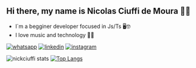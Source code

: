 ## Hi there, my name is Nicolas Ciuffi de Moura 👋🚀

- I`m a begginer developer focused in Js/Ts 🖥️🤓
- I love music and technology 🎵🤖

[![whatsapp](https://img.shields.io/badge/WhatsApp-25D366?style=for-the-badge&logo=whatsapp&logoColor=white)](https://contate.me/nickciuffi)
[![linkedin](https://img.shields.io/badge/LinkedIn-0077B5?style=for-the-badge&logo=linkedin&logoColor=white)](https://www.linkedin.com/in/nicolas-ciuffi-dev/)
[![instagram](https://img.shields.io/badge/Instagram-E4405F?style=for-the-badge&logo=instagram&logoColor=white)](https://www.instagram.com/nick_ciuffi_official/)


![nickciuffi stats](https://github-readme-stats.vercel.app/api?username=nickciuffi&show_icons=true&theme=tokyonight&hide=prs,issues)
[![Top Langs](https://github-readme-stats.vercel.app/api/top-langs/?username=nickciuffi&layout=compact&theme=tokyonight)](https://github.com/anuraghazra/github-readme-stats)
